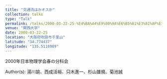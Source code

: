```yaml
---
title: "交通流はカオスか"
collection: talks
type: "Talk"
permalink: /talks/2000-03-22-25-%E4%BA%A4%E9%80%9A%E6%B5%81%E3%81%AF%E3%82%AB%E3%82%AA%E3%82%B9%E3%81%8B
venue: "関西大学"
date: 2000-03-22-25
location: "大阪府吹田市千里山"
latitude: "34.774437"
longitude: "135.5118989"
---
```


2000年日本物理学会春の分科会

Author(s): 湯川諭、西成活裕、只木進一、杉山雄規、菊池誠
